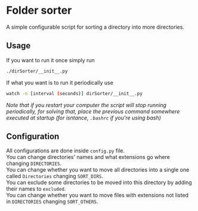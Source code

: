 # Folder sorter
A simple configurable script for sorting a directory into more directories.

## Usage
If you want to run it once simply run 
```bash
./dirSorter/__init__.py 
```
If what you want is to run it periodically use 
```bash
watch -n [interval (seconds)] dirSorter/__init__.py
```
*Note that if you restart your computer the script will stop running periodically, for solving that, place the previous command somewhere executed at startup (for isntance, `.bashrc` if you're using bash)*

## Configuration
All configurations are done inside `config.py` file.\
You can change directories' names and what extensions go where changing `DIRECTORIES`.\
You can change whether you want to move all directories into a single one called `Directories` changing `SORT_DIRS`.\
You can exclude some directories to be moved into this directory by adding their names to `excluded`.\
You can change whether you want to move files with extensions not listed in `DIRECTORIES`  changing `SORT_OTHERS`.
